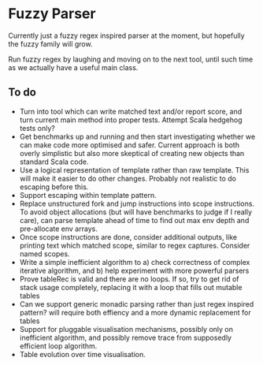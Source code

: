 Fuzzy Parser
============

Currently just a fuzzy regex inspired parser at the moment, but hopefully the
fuzzy family will grow.

Run fuzzy regex by laughing and moving on to the next tool, until such time as
we actually have a useful main class.

To do
-----

- Turn into tool which can write matched text and/or report score, and turn
  current main method into proper tests. Attempt Scala hedgehog tests only?
- Get benchmarks up and running and then start investigating whether we can
  make code more optimised and safer. Current approach is both overly
  simplistic but also more skeptical of creating new objects than standard
  Scala code.
- Use a logical representation of template rather than raw template. This will
  make it easier to do other changes. Probably not realistic to do escaping
  before this.
- Support escaping within template pattern.
- Replace unstructured fork and jump instructions into scope instructions. To
  avoid object allocations (but will have benchmarks to judge if I really
  care), can parse template ahead of time to find out max env depth and
  pre-allocate env arrays.
- Once scope instructions are done, consider additional outputs, like printing
  text which matched scope, similar to regex captures. Consider named scopes.
- Write a simple inefficient algorithm to a) check correctness of complex
  iterative algorithm, and b) help experiment with more powerful parsers
- Prove tableRec is valid and there are no loops. If so, try to get rid of
  stack usage completely, replacing it with a loop that fills out mutable
  tables
- Can we support generic monadic parsing rather than just regex inspired
  pattern?  will require both effiency and a more dynamic replacement for
  tables
- Support for pluggable visualisation mechanisms, possibly only on inefficient
  algorithm, and possibly remove trace from supposedly efficient loop
  algorithm.
- Table evolution over time visualisation.


